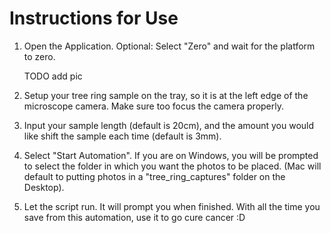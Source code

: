 # Instructions for Use

1. Open the Application. Optional: Select "Zero" and wait for the platform to zero.

    TODO add pic

2. Setup your tree ring sample on the tray, so it is at the left edge of the microscope camera. Make sure too focus the camera properly.

3. Input your sample length (default is 20cm), and the amount you would like shift the sample each time (default is 3mm).

4. Select "Start Automation". If you are on Windows, you will be prompted to select the folder in which you want the photos to be placed. (Mac will default to putting photos in a "tree_ring_captures" folder on the Desktop).

5. Let the script run. It will prompt you when finished. With all the time you save from this automation, use it to go cure cancer :D
